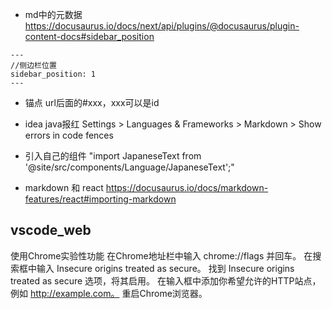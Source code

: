 * md中的元数据
https://docusaurus.io/docs/next/api/plugins/@docusaurus/plugin-content-docs#sidebar_position

```mdxjs
---
//侧边栏位置     
sidebar_position: 1
---

```
* 锚点
url后面的#xxx，xxx可以是id
* idea java报红
Settings > Languages & Frameworks > Markdown > Show errors in code fences

* 引入自己的组件
"import JapaneseText from '@site/src/components/Language/JapaneseText';"
* markdown 和 react
https://docusaurus.io/docs/markdown-features/react#importing-markdown

## vscode_web
使用Chrome实验性功能
在Chrome地址栏中输入 chrome://flags 并回车。
在搜索框中输入 Insecure origins treated as secure。
找到 Insecure origins treated as secure 选项，将其启用。
在输入框中添加你希望允许的HTTP站点，例如 http://example.com。
重启Chrome浏览器。